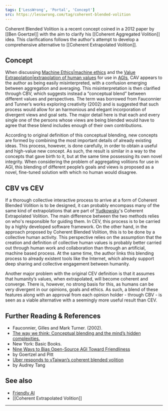 ```yaml
---
tags: ['LessWrong', 'Portal', 'Concept']
src: https://lesswrong.com/tag/coherent-blended-volition
---
```


Coherent Blended Volition is a recent concept coined in a 2012 paper by [[Ben Goertzel]] with the aim to clarify his [[Coherent Aggregated Volition]] idea. This clarifications follows the author's attempt to develop a comprehensive alternative to [[Coherent Extrapolated Volition]].

## Concept
When discussing [Machine Ethics|machine ethics](https://www.lesswrong.com/tag/machine-ethics) and the [Value Extrapolation|extrapolation of human values](https://www.lesswrong.com/tag/value-extrapolation) for use in [AGIs](https://wiki.lesswrong.com/wiki/AGI), CAV appears to the author as being easily misinterpreted, with a confusion emerging between aggregation and averaging. This misinterpretation is then clarified through CBV, which suggests instead a “conceptual blend” between different values and perspectives. The term was borrowed from Fauconnier and Tunner’s works exploring creativity (2002) and is suggested that such process would allow for an harmonious and elegant incorporation of divergent views and goal sets. The major detail here is that each and every single one of the persons whose views are being blended would have to agree that these blend includes enough of their own contributions.

According to original definition of this conceptual blending, new concepts are formed by combining the most important details of already existing ideas. This process, however, is done carefully, in order to obtain a useful and high-value new concept. As such, the result is similar in a way to the concepts that gave birth to it, but at the same time possessing its own novel integrity. When considering the problem of aggregating volitions for use in AGI, this blending of different people’s goals and views is proposed as a novel, fine-tuned solution with which no human would disagree.

## CBV vs CEV
If a thorough collective interactive process to arrive at a form of Coherent Blended Volition is to be designed, it can probably encompass many of the same kind of extrapolations that are part of [Yudkowsky](https://wiki.lesswrong.com/wiki/Yudkowsky)'s Coherent Extrapolated Volition. The main difference between the two methods relies on who's responsible for guiding them. In CEV, this process is to be carried by a highly developed software framework. On the other hand, in the approach proposed by Coherent Blended Volition, this is to be done by a collective human activity. This perspective relies on the assumption that the creation and definition of collective human values is probably better carried out through human work and collaboration than through an artificial, machine based process. At the same time, the author links this blending process to already existent tools like the Internet, which already support deep sharing and collective engagement between humanity.

Another major problem with the original CEV definition is that it assumes that humanity’s values, when extrapolated, will become coherent and converge. There is, however, no strong basis for this, as humans can be very divergent in our opinions, goals and ethics. As such, a blend of these features along with an approval from each opinion holder - through CBV - is seen as a viable alternative with a seemingly more useful result than CEV.

## Further Reading & References
- Fauconnier, Gilles and Mark Turner. (2002). 
- [The way we think: Conceptual blending and the mind’s hidden complexities.](http://gen.lib.rus.ec/book/index.php?md5=5AEA11CE62C01CD5FD1F7E17C4B283ED)
-  New York: Basic Books.
- [Nine Ways to Bias Open-Source AGI Toward Friendliness](http://jetpress.org/v22/goertzel-pitt.htm)
-  by Goertzel and Pitt
- [Uber responds to vTaiwan’s coherent blended volition](http://blog.pol.is/vtaiwan-uberx/)
-  by Audrey Tang

## See also
- [Friendly AI](https://wiki.lesswrong.com/wiki/Friendly_AI)
- [[Coherent Extrapolated Volition]]





---

